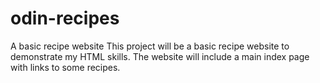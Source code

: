 # odin-recipes
A basic recipe website
This project will be a basic recipe website to demonstrate my HTML skills. The website will include a main index page with links to some recipes. 
